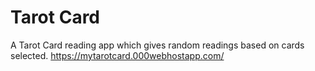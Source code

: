 # Tarot Card

A Tarot Card reading app which gives random readings based on cards selected.
https://mytarotcard.000webhostapp.com/
